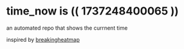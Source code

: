 # time_now is (( 1737248400065 ))

an automated repo that shows the currnent time

inspired by [breakingheatmap](https://github.com/breakingheatmap/breakingheatmap)